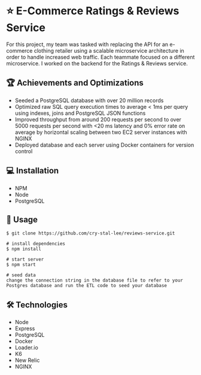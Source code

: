 # ⭐ E-Commerce Ratings & Reviews Service
For this project, my team was tasked with replacing the API for an e-commerce clothing retailer using a scalable microservice architecture in order to handle increased web traffic. Each teammate focused on a different microservice. I worked on the backend for the Ratings & Reviews service.

## 🏆 Achievements and Optimizations
- Seeded a PostgreSQL database with over 20 million records
- Optimized raw SQL query execution times to average < 1ms per query using indexes, joins and PostgreSQL JSON functions
- Improved throughput from around 200 requests per second to over 5000 requests per second with <20 ms latency and 0% error rate on average by horizontal scaling between two EC2 server instances with NGINX
- Deployed database and each server using Docker containers for version control

## 💻 Installation
- NPM
- Node
- PostgreSQL

## 👤 Usage
```
$ git clone https://github.com/cry-stal-lee/reviews-service.git

# install dependencies
$ npm install

# start server
$ npm start

# seed data
change the connection string in the database file to refer to your Postgres database and run the ETL code to seed your database
```

## 🛠️ Technologies
- Node
- Express
- PostgreSQL
- Docker
- Loader.io
- K6
- New Relic
- NGINX
